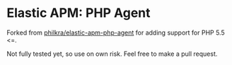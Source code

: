 # Elastic APM: PHP Agent

Forked from [philkra/elastic-apm-php-agent](https://github.com/philkra/elastic-apm-php-agent) for adding support for PHP 5.5 <=.

Not fully tested yet, so use on own risk. Feel free to make a pull request.
